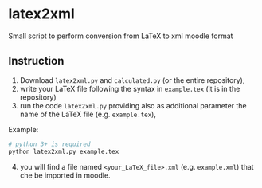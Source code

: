 # latex2xml
Small script to perform conversion from LaTeX to xml moodle format 

## Instruction

1. Download `latex2xml.py` and `calculated.py` (or the entire repository),
2. write your LaTeX file following the syntax in `example.tex` (it is in the repository)
3. run the code `latex2xml.py` providing also as additional parameter the name of the LaTeX file (e.g. `example.tex`),

Example:
```bash
# python 3+ is required
python latex2xml.py example.tex
```

4. you will find a file named `<your_LaTeX_file>.xml` (e.g. `example.xml`) that che be imported in moodle.
